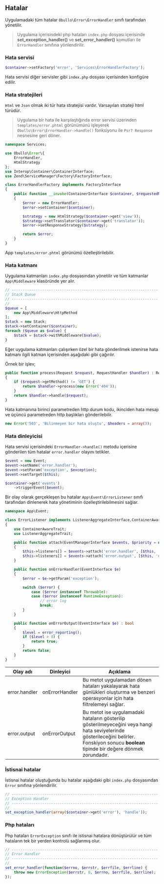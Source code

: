
## Hatalar

Uygulamadaki tüm hatalar `Obullo\Error\ErrorHandler` sınıfı tarafından yönetilir.

> Uygulama içerisindeki php hataları `index.php` dosyası içerisinde <b>set_exception_handler()</b> ve <b>set_error_handler()</b>
komutları ile `ErrorHandler` sınıfına yönlendirilir.

### Hata servisi

```php
$container->setFactory('error', 'Services\ErrorHandlerFactory');
```

Hata servisi diğer servisler gibi `index.php` dosyası içerisinden konfigüre edilir.

### Hata stratejileri

`Html` ve `Json` olmak iki tür hata stratejisi vardır. Varsayılan strateji html türüdür.

> Uygulama bir hata ile karşılaştığında error servisi üzerinden `templates/error.phtml` görünümünü işleyerek `Obullo\Error\ErrorHandler->handle()` fonksiyonu ile `Psr7 Response` nesnesine geri döner.

```php
namespace Services;

use Obullo\Error\{
    ErrorHandler,
    HtmlStrategy
};
use Interop\Container\ContainerInterface;
use Zend\ServiceManager\Factory\FactoryInterface;

class ErrorHandlerFactory implements FactoryInterface
{
    public function __invoke(ContainerInterface $container, $requestedName, array $options = null)
    {
        $error = new ErrorHandler;
        $error->setContainer($container);

        $strategy = new HtmlStrategy($container->get('view'));
        $strategy->setTranslator($container->get('translator'));
        $error->setResponseStrategy($strategy);

        return $error;
    }
}
```

App `templates/error.phtml` görünümü özelleştirilebilir.


### Hata katmanı

Uygulama katmanları `index.php` dosyasından yönetilir ve tüm katmanlar `App\Middleware` klasöründe yer alır.

```php
// -------------------------------------------------------------------
// Stack Queue
// -------------------------------------------------------------------
//
$queue = [
    new App\Middleware\HttpMethod
];
$stack = new Stack;
$stack->setContainer($container);
foreach ($queue as $value) {
    $stack = $stack->withMiddleware($value);
}
```

Eğer uygulama katmanları çalışırken özel bir hata gönderilmek istenirse hata katmanı ilgili katman içerisinden aşağıdaki gibi çağırılır.

Örnek bir işlev;

```php
public function process(Request $request, RequestHandler $handler) : ResponseInterface
{
    if ($request->getMethod() != 'GET') {        
        return $handler->process(new Error('404'));
    }
    return $handler->handle($request);
}
```

Hata katmanına birinci parametreden http durum kodu, ikinciden hata mesajı ve üçüncü parametreden http başlıkları gönderilebilir.

```php
new Error('503', 'Bilinmeyen bir hata oluştu', $headers = array());
```

### Hata dinleyicisi

Hata servisi içerisindeki `ErrorHandler->handle()` metodu içerisine gönderilen tüm hatalar `error.handler` olayını tetikler.

```php
$event = new Event;
$event->setName('error.handler');
$event->setParam('exception', $exception);
$event->setTarget($this);

$container->get('events')
    ->triggerEvent($event);
```

Bir olay olarak gerçekleşen bu hatalar `App\Event\ErrorListener` sınıfı tarafından dinlenerek hata yönetiminin özelleştirilebilmesini sağlar.

```php
namespace App\Event;

class ErrorListener implements ListenerAggregateInterface,ContainerAwareInterface
{
    use ContainerAwareTrait;
    use ListenerAggregateTrait;

    public function attach(EventManagerInterface $events, $priority = null)
    {
        $this->listeners[] = $events->attach('error.handler', [$this, 'onErrorHandler']);
        $this->listeners[] = $events->attach('error.output', [$this, 'onErrorOutput']);
    }

    public function onErrorHandler(EventInterface $e)
    {
        $error = $e->getParam('exception');

        switch ($error) {
            case ($error instanceof Throwable):
            case ($error instanceof RuntimeException):
                // error log
                break;
        }
    }

    public function onErrorOutput(EventInterface $e) : bool
    {
        $level = error_reporting();
        if ($level > 0) {
            return true;
        }
        return false;
    }
}
```

<table>
    <thead>
        <tr>
            <th>Olay adı</th>
            <th>Dinleyici</th>
            <th>Açıklama</th>
        </tr>
    </thead>
    <tbody>
        <tr>
            <td>error.handler</td>
            <td>onErrorHandler</td>
            <td>Bu metot uygulamadan dönen hataları yakalayarak hata günlükleri oluşturma ve benzeri operasyonlar için hata filtrelemeyi sağlar.</td>
        </tr>
        <tr>
            <td>error.output</td>
            <td>onErrorOutput</td>
            <td>Bu metot ise uygulamadaki hataların gösterilip gösterilmeyeceğini veya hangi hata seviyelerinde gösterileceğini belirler. Fonskiyon sonucu <b>boolean</b> tipinde bir değere dönmek zorundadır.</td>
        </tr>
        </tbody>
</table>

### İstisnai hatalar

İstisnai hatalar oluştuğunda bu hatalar aşağıdaki gibi `index.php` dosyasından `Error` sınıfına yönlendirilir.

```php
// -------------------------------------------------------------------
// Exception Handler
// -------------------------------------------------------------------
//
set_exception_handler(array($container->get('error'), 'handle'));
```

### Php hataları

Php hataları `ErrorException` sınıfı ile istisnai hatalara dönüştürülür ve tüm hataların tek bir yerden kontrolü sağlanmış olur.

```php
// -------------------------------------------------------------------
// Error Handler
// -------------------------------------------------------------------
//
set_error_handler(function($errno, $errstr, $errfile, $errline) {
    throw new ErrorException($errstr, 0, $errno, $errfile, $errline);
});
```